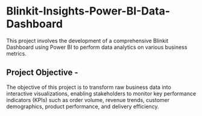 # Blinkit-Insights-Power-BI-Data-Dashboard
This project involves the development of a comprehensive Blinkit Dashboard  using Power BI to perform data analytics on various business metrics. 
## Project Objective -
The objective of this project is to transform raw business data into interactive 
visualizations, enabling stakeholders to monitor key performance indicators 
(KPIs) such as order volume, revenue trends, customer demographics, 
product performance, and delivery efficiency. 
